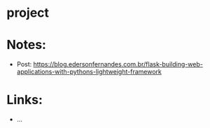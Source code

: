 # project

# Notes:

-   Post:
    https://blog.edersonfernandes.com.br/flask-building-web-applications-with-pythons-lightweight-framework

# Links:

-   ...
